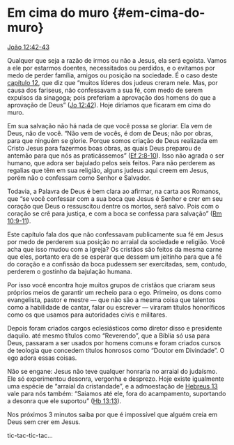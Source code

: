 # Em cima do muro {#em-cima-do-muro}

[João 12:42-43](http://bibliaonline.com.br/acf/jo/12/42-43)

Qualquer que seja a razão de irmos ou não a Jesus, ela será egoísta. Vamos a ele por estarmos doentes, necessitados ou perdidos, e o evitamos por medo de perder família, amigos ou posição na sociedade. É o caso deste [capítulo 12](http://bibliaonline.com.br/acf/jo/12), que diz que “muitos líderes dos judeus creram nele. Mas, por causa dos fariseus, não confessavam a sua fé, com medo de serem expulsos da sinagoga; pois preferiam a aprovação dos homens do que a aprovação de Deus” ([Jo 12:42](http://bibliaonline.com.br/acf/jo/12/42)). Hoje diríamos que ficaram em cima do muro.

Em sua salvação não há nada de que você possa se gloriar. Ela vem de Deus, não de você. “Não vem de vocês, é dom de Deus; não por obras, para que ninguém se glorie. Porque somos criação de Deus realizada em Cristo Jesus para fazermos boas obras, as quais Deus preparou de antemão para que nós as praticássemos” ([Ef 2:8-10](http://bibliaonline.com.br/acf/ef/2/8-10)). Isso não agrada o ser humano, que adora ser bajulado pelos seis feitos. Para não perderem as regalias que têm em sua religião, alguns judeus aqui creem em Jesus, porém não o confessam como Senhor e Salvador.

Todavia, a Palavra de Deus é bem clara ao afirmar, na carta aos Romanos, que “se você confessar com a sua boca que Jesus é Senhor e crer em seu coração que Deus o ressuscitou dentre os mortos, será salvo. Pois com o coração se crê para justiça, e com a boca se confessa para salvação” ([Rm 10:9-11](http://bibliaonline.com.br/acf/rm/10/9-11)).

Este capítulo fala dos que não confessavam publicamente sua fé em Jesus por medo de perderem sua posição no arraial da sociedade e religião. Você acha que isso mudou com a Igreja? Os cristãos são feitos da mesma carne que eles, portanto era de se esperar que dessem um jeitinho para que a fé do coração e a confissão da boca pudessem ser exercitadas, sem, contudo, perderem o gostinho da bajulação humana.

Por isso você encontra hoje muitos grupos de cristãos que criaram seus próprios meios de garantir um recheio para o ego. Primeiro, os dons como evangelista, pastor e mestre — que não são a mesma coisa que talentos como a habilidade de cantar, falar ou escrever — viraram títulos honoríficos como os que usamos para autoridades civis e militares.

Depois foram criados cargos eclesiásticos como diretor disso e presidente daquilo. até mesmo títulos como “Reverendo”, que a Bíblia só usa para Deus, passaram a ser usados por homens comuns e foram criados cursos de teologia que concedem títulos honrosos como “Doutor em Divindade”. O ego adora essas coisas.

Não se engane: Jesus não teve qualquer honraria no arraial do judaísmo. Ele só experimentou desonra, vergonha e desprezo. Hoje existe igualmente uma espécie de “arraial da cristandade”, e a admoestação de [Hebreus 13](http://bibliaonline.com.br/acf/hb/13) vale para nós também: “Saiamos até ele, fora do acampamento, suportando a desonra que ele suportou” ([Hb 13:13](http://bibliaonline.com.br/acf/hb/13/13)).

Nos próximos 3 minutos saiba por que é impossível que alguém creia em Deus sem crer em Jesus.

tic-tac-tic-tac...